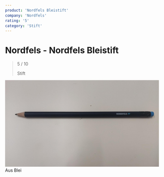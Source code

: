 ```yaml
---
product: 'Nordfels Bleistift'
company: 'Nordfels'
rating: '5'
category: 'Stift'
---
```


# Nordfels - Nordfels Bleistift
>
> 5 / 10
>
> Stift

![Nordfels Bleistift](./assets/nordfels-nordfels-bleistift-643d0389-e7aa-46c0-8565-2cc0621642f4.jpg)
Aus Blei
